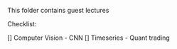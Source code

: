 This folder contains guest lectures

Checklist:

[] Computer Vision - CNN
[] Timeseries - Quant trading
